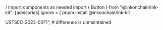 / Import components as needed
import { Button } from "@inkonchain/ink-kit";
[advisories]
ignore = [
pnpm install @inkonchain/ink-kit
<html class="ink:dark-theme">
USTSEC-2023-0071",
  # difference is unmaintained
